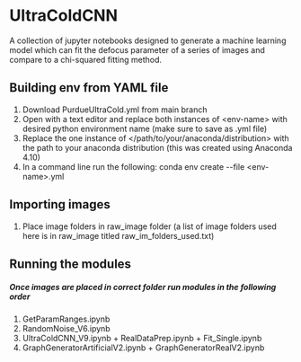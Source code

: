 # UltraColdCNN

A collection of jupyter notebooks designed to generate a machine learning model which can fit the defocus parameter of a series of images and compare to a chi-squared fitting method.

## Building env from YAML file

1. Download PurdueUltraCold.yml from main branch
2. Open with a text editor and replace both instances of <<env--name>env-name> with desired python environment name (make sure to save as .yml file)
3. Replace the one instance of </path/to/your/anaconda/distribution> with the path to your anaconda distribution (this was created using Anaconda 4.10)
4. In a command line run the following: conda env create --file <<env--name>env-name>.yml 

## Importing images

1. Place image folders in raw_image folder (a list of image folders used here is in raw_image titled raw_im_folders_used.txt)

## Running the modules

##### Once images are placed in correct folder run modules in the following order
  
1. GetParamRanges.ipynb
2. RandomNoise_V6.ipynb
3. UltraColdCNN_V9.ipynb + RealDataPrep.ipynb + Fit_Single.ipynb
4. GraphGeneratorArtificialV2.ipynb + GraphGeneratorRealV2.ipynb
